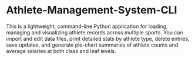 # Athlete-Management-System-CLI
This is a lightweight, command-line Python application for loading, managing and visualizing athlete records across multiple sports. You can import and edit data files, print detailed stats by athlete type, delete entries, save updates, and generate pie-chart summaries of athlete counts and average salaries at both class and leaf levels.
